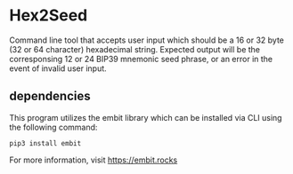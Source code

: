 # Hex2Seed

Command line tool that accepts user input which should be a 16 or 32 byte (32 or 64 character) hexadecimal string. Expected output will be the corresponsing 12 or 24 BIP39 mnemonic seed phrase, or an error in the event of invalid user input.

## dependencies

This program utilizes the embit library which can be installed via CLI using the following command:

```
pip3 install embit
```

For more information, visit https://embit.rocks
